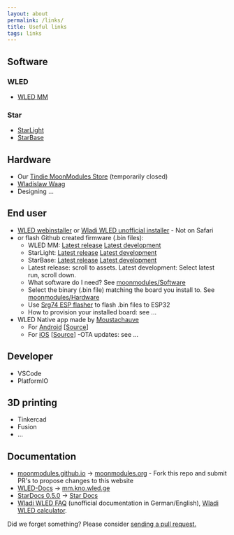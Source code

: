 ```yaml
---
layout: about
permalink: /links/
title: Useful links
tags: links
---
```



## Software

### WLED
- [WLED MM](https://github.com/MoonModules/WLED)

### Star
- [StarLight](https://github.com/MoonModules/StarLight)
- [StarBase](https://github.com/ewowi/StarBase)

## Hardware

- Our [Tindie MoonModules Store](https://www.tindie.com/stores/moonmodules/) (temporarily closed)
- [Wladislaw Waag](https://www.myhome-control.de/)
- Designing ...

## End user

- [WLED webinstaller](https://install.wled.me/) or [Wladi WLED unofficial installer](https://wled-install.github.io/) - Not on Safari
- or flash Github created firmware (.bin files):
    - WLED MM: [Latest release](https://github.com/MoonModules/WLED/releases) [Latest development](https://github.com/MoonModules/WLED/actions)
    - StarLight: [Latest release](https://github.com/MoonModules/StarLight/releases) [Latest development](https://github.com/MoonModules/StarLight/actions)
    - StarBase: [Latest release](https://github.com/ewowi/StarBase/releases) [Latest development](https://github.com/ewowi/StarBase/actions)
    - Latest release: scroll to assets. Latest development: Select latest run, scroll down.
    - What software do I need? See [moonmodules/Software](https://moonmodules.org/software)
    - Select the binary (.bin file) matching the board you install to. See [moonmodules/Hardware](https://moonmodules.org/hardware)
    - Use [Srg74 ESP flasher](https://github.com/srg74/WLED-wemos-shield/tree/master/resources/Firmware/WLED_%20ESP_Flasher) to flash .bin files to ESP32
    - How to provision your installed board: see ...
- WLED Native app made by [Moustachauve](https://github.com/Moustachauve)
    - For [Android](https://play.google.com/store/apps/details?id=ca.cgagnier.wlednativeandroid) [[Source](https://github.com/Moustachauve/WLED-Native-Android)]
    - For [iOS](https://apps.apple.com/us/app/wled-native/id6446207239) [[Source](https://github.com/Moustachauve/WLED-Native-iOS/)]
-OTA updates: see ...

## Developer
- VSCode
- PlatformIO

## 3D printing

- Tinkercad
- Fusion
- ...

## Documentation

- [moonmodules.github.io](https://github.com/MoonModules/moonmodules.github.io) -> [moonmodules.org](https://moonmodules.org) - Fork this repo and submit PR's to propose changes to this website
- [WLED-Docs](https://github.com/MoonModules/WLED-Docs) -> [mm.kno.wled.ge](https://mm.kno.wled.ge)
- [StarDocs 0.5.0](https://github.com/ewowi/StarDocs) -> [Star Docs](https://ewowi.github.io/StarDocs/)
- [Wladi WLED FAQ](https://wled-faq.github.io) (unofficial documentation in German/English), [Wladi WLED calculator](https://wled-calculator.github.io/).

<p>
    Did we forget something? Please consider
    <a
      target="_blank"
      rel="noopener noreferrer"
      href="https://github.com/moonmodules/moonmodules.github.io/edit/main/{{ page.path }}"
      >sending a pull request.</a
    >
  </p>
